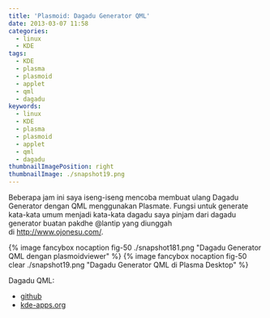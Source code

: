```yaml
---
title: 'Plasmoid: Dagadu Generator QML'
date: 2013-03-07 11:58
categories:
  - linux
  - KDE
tags:
  - KDE
  - plasma
  - plasmoid
  - applet
  - qml
  - dagadu
keywords:
  - linux
  - KDE
  - plasma
  - plasmoid
  - applet
  - qml
  - dagadu
thumbnailImagePosition: right
thumbnailImage: ./snapshot19.png
---
```


Beberapa jam ini saya iseng-iseng mencoba membuat ulang Dagadu Generator dengan QML menggunakan Plasmate. <!-- more -->Fungsi untuk generate kata-kata umum menjadi kata-kata dagadu saya pinjam dari dagadu generator buatan pakdhe @lantip yang diunggah di http://www.ojonesu.com/.

{% image fancybox nocaption fig-50 ./snapshot181.png "Dagadu Generator QML dengan plasmoidviewer" %}
{% image fancybox nocaption fig-50 clear ./snapshot19.png "Dagadu Generator QML di Plasma Desktop" %}

Dagadu QML:
- [github](https://github.com/go2n/org.kde.dagadu)
- [kde-apps.org](https://www.linux-apps.com/content/show.php/Dagadu+QML?content=157351)
